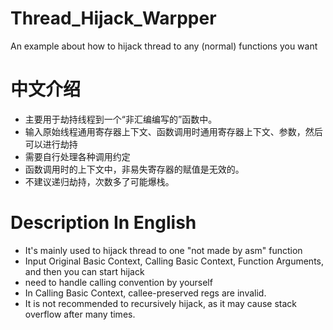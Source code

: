 # Thread_Hijack_Warpper
An example about how to hijack thread to any (normal) functions you want

# 中文介绍
* 主要用于劫持线程到一个“非汇编编写的”函数中。
* 输入原始线程通用寄存器上下文、函数调用时通用寄存器上下文、参数，然后可以进行劫持
* 需要自行处理各种调用约定
* 函数调用时的上下文中，非易失寄存器的赋值是无效的。
* 不建议递归劫持，次数多了可能爆栈。

# Description In English
* It's mainly used to hijack thread to one "not made by asm" function
* Input Original Basic Context, Calling Basic Context, Function Arguments, and then you can start hijack
* need to handle calling convention by yourself
* In Calling Basic Context, callee-preserved regs are invalid.
* It is not recommended to recursively hijack, as it may cause stack overflow after many times.
